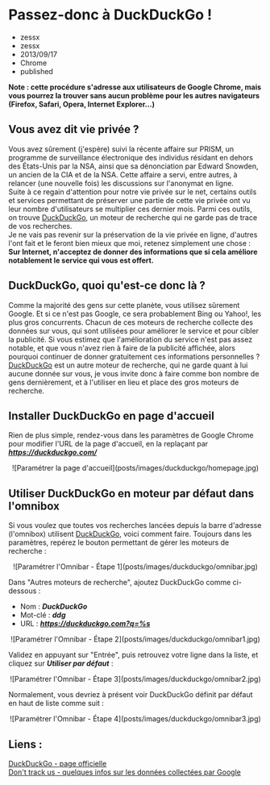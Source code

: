 # Passez-donc à DuckDuckGo !
- zessx
- zessx
- 2013/09/17
- Chrome
- published

**Note : cette procédure s'adresse aux utilisateurs de Google Chrome, mais vous pourrez la trouver sans aucun problème pour les autres navigateurs (Firefox, Safari, Opera, Internet Explorer...)**

## Vous avez dit vie privée ?

Vous avez sûrement (j'espère) suivi la récente affaire sur PRISM, un programme de surveillance électronique des individus résidant en dehors des États-Unis par la NSA, ainsi que sa dénonciation par Edward Snowden, un ancien de la CIA et de la NSA. Cette affaire a servi, entre autres, à relancer (une nouvelle fois) les discussions sur l'anonymat en ligne.   
Suite à ce regain d'attention pour notre vie privée sur le net, certains outils et services permettant de préserver une partie de cette vie privée ont vu leur nombre d'utilisateurs se multiplier ces dernier mois. Parmi ces outils, on trouve [DuckDuckGo](https://duckduckgo.com/), un moteur de recherche qui ne garde pas de trace de vos recherches.   
Je ne vais pas revenir sur la préservation de la vie privée en ligne, d'autres l'ont fait et le feront bien mieux que moi, retenez simplement une chose :   
**Sur Internet, n'acceptez de donner des informations que si cela améliore notablement le service qui vous est offert.**

## DuckDuckGo, quoi qu'est-ce donc là ?</h4>

Comme la majorité des gens sur cette planète, vous utilisez sûrement Google. Et si ce n'est pas Google, ce sera probablement Bing ou Yahoo!, les plus gros concurrents. Chacun de ces moteurs de recherche collecte des données sur vous, qui sont utilisées pour améliorer le service et pour cibler la publicité. Si vous estimez que l'amélioration du service n'est pas assez notable, et que vous n'avez rien à faire de la publicité affichée, alors pourquoi continuer de donner gratuitement ces informations personnelles ?   
[DuckDuckGo](https://duckduckgo.com/) est un autre moteur de recherche, qui ne garde quant à lui aucune donnée sur vous, je vous invite donc à faire comme bon nombre de gens dernièrement, et à l'utiliser en lieu et place des gros moteurs de recherche.

## Installer DuckDuckGo en page d'accueil

Rien de plus simple, rendez-vous dans les paramètres de Google Chrome pour modifier l'URL de la page d'accueil, en la replaçant par ***https://duckduckgo.com/***

<center>![Paramétrer la page d'accueil](posts/images/duckduckgo/homepage.jpg)</center>

## Utiliser DuckDuckGo en moteur par défaut dans l'omnibox

Si vous voulez que toutes vos recherches lancées depuis la barre d'adresse (l'omnibox) utilisent [DuckDuckGo](https://duckduckgo.com/), voici comment faire. Toujours dans les paramètres, repérez le bouton permettant de gérer les moteurs de recherche :

<center>![Paramétrer l'Omnibar - Étape 1](posts/images/duckduckgo/omnibar.jpg)</center>

Dans "Autres moteurs de recherche", ajoutez DuckDuckGo comme ci-dessous :

* Nom : ***DuckDuckGo***
* Mot-clé : ***ddg***
* URL : ***https://duckduckgo.com?q=%s***

<center>![Paramétrer l'Omnibar - Étape 2](posts/images/duckduckgo/omnibar1.jpg)</center>

Validez en appuyant sur "Entrée", puis retrouvez votre ligne dans la liste, et cliquez sur ***Utiliser par défaut*** :

<center>![Paramétrer l'Omnibar - Étape 3](posts/images/duckduckgo/omnibar2.jpg)</center>

Normalement, vous devriez à présent voir DuckDuckGo définit par défaut en haut de liste comme suit :

<center>![Paramétrer l'Omnibar - Étape 4](posts/images/duckduckgo/omnibar3.jpg)</center>

## Liens :
[DuckDuckGo - page officielle](https://duckduckgo.com/)    
[Don't track us - quelques infos sur les données collectées par Google](http://donttrack.us/)   
